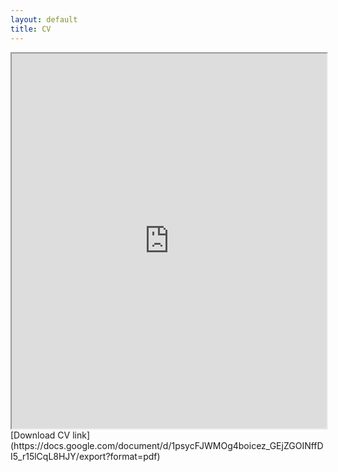 ```yaml
---
layout: default
title: CV
---
```

  <iframe src="https://docs.google.com/document/d/e/2PACX-1vQ_14Bl3bFOdd0O7qSxpHD3JzrPnpIsBIB3O_OLYqncS44tUO1AigL8CTVGHlptPaqxAOJAsGXhSs4Y/pub?embedded=true" width="100%" height=600em> </iframe>
  [Download CV link](https://docs.google.com/document/d/1psycFJWMOg4boicez_GEjZGOINffDI5_r15lCqL8HJY/export?format=pdf)
